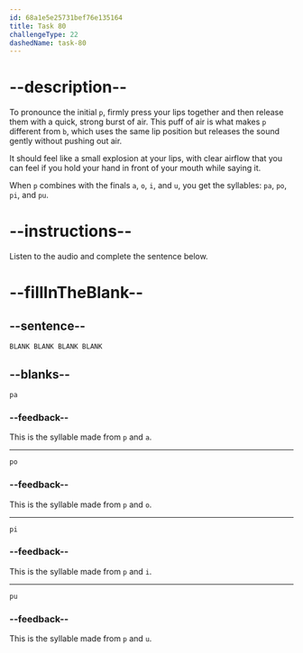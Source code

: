```yaml
---
id: 68a1e5e25731bef76e135164
title: Task 80
challengeType: 22
dashedName: task-80
---
```


<!-- (Audio) A: p, pa, po, pi, pu -->

# --description--

To pronounce the initial `p`, firmly press your lips together and then release them with a quick, strong burst of air. This puff of air is what makes `p` different from `b`, which uses the same lip position but releases the sound gently without pushing out air.

It should feel like a small explosion at your lips, with clear airflow that you can feel if you hold your hand in front of your mouth while saying it.

When `p` combines with the finals `a`, `o`, `i`, and `u`, you get the syllables: `pa`, `po`, `pi`, and `pu`.

# --instructions--

Listen to the audio and complete the sentence below.

# --fillInTheBlank--

## --sentence--

`BLANK BLANK BLANK BLANK`

## --blanks--

`pa`

### --feedback--

This is the syllable made from `p` and `a`.

---

`po`

### --feedback--

This is the syllable made from `p` and `o`.

---

`pi`

### --feedback--

This is the syllable made from `p` and `i`.

---

`pu`

### --feedback--

This is the syllable made from `p` and `u`.
